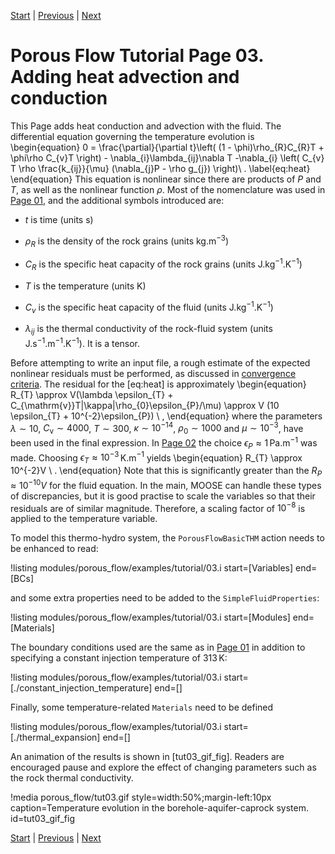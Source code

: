 [Start](porous_flow/tutorial_00.md) |
[Previous](porous_flow/tutorial_02.md) |
[Next](porous_flow/tutorial_04.md)

# Porous Flow Tutorial Page 03.  Adding heat advection and conduction

This Page adds heat conduction and advection with the fluid.  The differential equation governing the temperature evolution is
\begin{equation}
0 = \frac{\partial}{\partial t}\left( (1 - \phi)\rho_{R}C_{R}T + \phi\rho C_{v}T \right) - \nabla_{i}\lambda_{ij}\nabla T  -\nabla_{i} \left( C_{v} T \rho \frac{k_{ij}}{\mu} (\nabla_{j}P - \rho g_{j}) \right)\ .
\label{eq:heat}
\end{equation}
This equation is nonlinear since there are products of $P$ and $T$, as well as the nonlinear function $\rho$.  Most of the nomenclature was used in [Page 01](porous_flow/tutorial_01.md), and the additional symbols introduced are:

- $t$ is time (units s)

- $\rho_{R}$ is the density of the rock grains (units kg.m$^{-3}$)

- $C_{R}$ is the specific heat capacity of the rock grains (units
  J.kg$^{-1}$.K$^{-1}$)

- $T$ is the temperature (units K)

- $C_{v}$ is the specific heat capacity of the fluid (units
  J.kg$^{-1}$.K$^{-1}$)

- $\lambda_{ij}$ is the thermal conductivity of the rock-fluid system
  (units J.s$^{-1}$.m$^{-1}$.K$^{-1}$).  It is a tensor.

Before attempting to write an input file, a rough estimate of the expected nonlinear residuals must be performed, as discussed in [convergence criteria](porous_flow/convergence.md).  The residual for the [eq:heat] is approximately
\begin{equation}
R_{T} \approx V(\lambda \epsilon_{T} + C_{\mathrm{v}}T|\kappa|\rho_{0}\epsilon_{P}/\mu) \approx V (10 \epsilon_{T} + 10^{-2}\epsilon_{P}) \ ,
\end{equation}
where the parameters $\lambda \sim 10$, $C_{\mathrm{v}} \sim 4000$, $T\sim 300$, $\kappa \sim 10^{-14}$, $\rho_{0}\sim 1000$ and $\mu \sim 10^{-3}$, have been used in the final expression.  In [Page 02](porous_flow/tutorial_02.md) the choice $\epsilon_{P}\approx 1\,$Pa.m$^{-1}$ was made.  Choosing $\epsilon_{T}\approx 10^{-3}\,$K.m$^{-1}$ yields
\begin{equation}
R_{T} \approx 10^{-2}V \ .
\end{equation}
Note that this is significantly greater than the $R_{P}\approx 10^{-10}V$ for the fluid equation.  In the main, MOOSE can handle these types of discrepancies, but it is good practise to scale the variables so that their residuals are of similar magnitude.  Therefore, a scaling factor of $10^{-8}$ is applied to the temperature variable.

To model this thermo-hydro system, the `PorousFlowBasicTHM` action needs to be enhanced to read:

!listing modules/porous_flow/examples/tutorial/03.i start=[Variables] end=[BCs]

and some extra properties need to be added to the `SimpleFluidProperties`:

!listing modules/porous_flow/examples/tutorial/03.i start=[Modules] end=[Materials]

The boundary conditions used are the same as in [Page 01](porous_flow/tutorial_01.md) in addition to specifying a constant injection temperature of 313$\,$K:

!listing modules/porous_flow/examples/tutorial/03.i start=[./constant_injection_temperature] end=[]

Finally, some temperature-related `Materials` need to be defined

!listing modules/porous_flow/examples/tutorial/03.i start=[./thermal_expansion] end=[]

An animation of the results is shown in [tut03_gif_fig].  Readers are encouraged pause and explore the effect of changing parameters such as the rock thermal conductivity.

!media porous_flow/tut03.gif style=width:50%;margin-left:10px caption=Temperature evolution in the borehole-aquifer-caprock system.  id=tut03_gif_fig


[Start](porous_flow/tutorial_00.md) |
[Previous](porous_flow/tutorial_02.md) |
[Next](porous_flow/tutorial_04.md)

